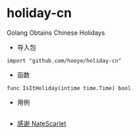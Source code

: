 # holiday-cn
Golang Obtains Chinese Holidays

- 导入包
```
import "github.com/hooye/holiday-cn"
```

- 函数
```
func IsItHoliday(intime time.Time) bool
```

- 用例
```

```

- [感谢 NateScarlet](https://github.com/NateScarlet/holiday-cn)